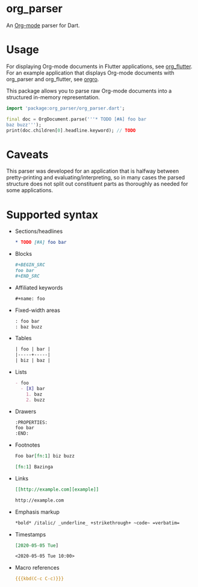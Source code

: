 # org_parser

An [Org-mode](https://orgmode.org/) parser for Dart.

# Usage

For displaying Org-mode documents in Flutter applications, see
[org_flutter](https://github.com/amake/org_flutter). For an example application
that displays Org-mode documents with org_parser and org_flutter, see
[orgro](https://github.com/amake/orgro).

This package allows you to parse raw Org-mode documents into a structured
in-memory representation.

```dart
import 'package:org_parser/org_parser.dart';

final doc = OrgDocument.parse('''* TODO [#A] foo bar
baz buzz''');
print(doc.children[0].headline.keyword); // TODO
```

# Caveats

This parser was developed for an application that is halfway between
pretty-printing and evaluating/interpreting, so in many cases the parsed
structure does not split out constituent parts as thoroughly as needed for some
applications.

# Supported syntax

- Sections/headlines

    ```org
    * TODO [#A] foo bar
    ```
- Blocks

    ```org
    #+BEGIN_SRC
    foo bar
    #+END_SRC
    ```
- Affiliated keywords

    ```org
    #+name: foo
    ```
- Fixed-width areas

    ```org
    : foo bar
    : baz buzz
    ```
- Tables

    ```org
    | foo | bar |
    |-----+-----|
    | biz | baz |
    ```
- Lists

    ```org
    - foo
      - [X] bar
        1. baz
        2. buzz
    ```
- Drawers

    ```org
    :PROPERTIES:
    foo bar
    :END:
    ```
- Footnotes

    ```org
    Foo bar[fn:1] biz buzz

    [fn:1] Bazinga
    ```
- Links

    ```org
    [[http://example.com][example]]

    http://example.com
    ```
- Emphasis markup

    ```org
    *bold* /italic/ _underline_ +strikethrough+ ~code~ =verbatim=
    ```
- Timestamps

    ```org
    [2020-05-05 Tue]

    <2020-05-05 Tue 10:00>
    ```
- Macro references

    ```org
    {{{kbd(C-c C-c)}}}
    ```
